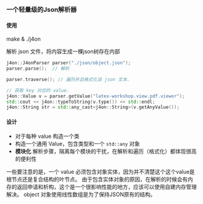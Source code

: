 ### 一个轻量级的Json解析器

#### 使用
make & ./j4on

解析 json 文件，将内容生成一棵json树存在内部
```cpp
j4on::J4onParser parser("./json/object.json");
parser.parse();  // 解析

parser.traverse(); // 遍历并且格式化该 json 文本.

// 获取 key 对应的 value.
j4on::Value v = parser.getValue("latex-workshop.view.pdf.viewer");
std::cout << j4on::typeToString(v.type()) << std::endl;
j4on::String str = std::any_cast<j4on::String>(v.getAnyValue());
```



#### 设计
- 对于每种 value 构造一个类
- 构造一个通用 Value，包含类型和一个 `std::any` 对象
- **模块化** 解析步骤，隔离每个模块的干扰，在解析和遍历（格式化）都体现很高的便利性

一些要注意的是，一个 value 必须包含对象实体，因为并不清楚这个这个value是根节点还是复合结构的叶节点。
由于包含实体对象的原因，在解析的时候会有内存的返回申请和析构，这个是一个很影响性能的地方，应该可以使用自建内存管理解决。
object 对象使用线性数组是为了保持JSON原有的结构。

